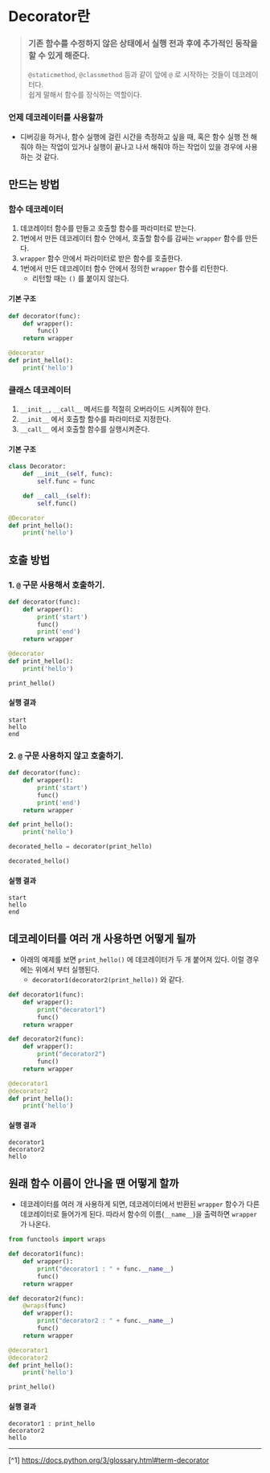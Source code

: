 # Decorator란
> ### 기존 함수를 수정하지 않은 상태에서 실행 전과 후에 추가적인 동작을 할 수 있게 해준다.
> `@staticmethod`, `@classmethod` 등과 같이 앞에 `@` 로 시작하는 것들이 데코레이터다.<br>
> 쉽게 말해서 함수를 장식하는 역할이다.

### 언제 데코레이터를 사용할까
- 디버깅을 하거나, 함수 실행에 걸린 시간을 측정하고 싶을 때, 혹은 함수 실행 전 해줘야 하는 작업이 있거나 실행이 끝나고 나서 해줘야 하는 작업이 있을 경우에 사용하는 것 같다.

## 만드는 방법
### 함수 데코레이터
1. 데코레이터 함수를 만들고 호출할 함수를 파라미터로 받는다.
2. 1번에서 만든 데코레이터 함수 안에서, 호출할 함수를 감싸는 `wrapper` 함수를 만든다.
3. `wrapper` 함수 안에서 파라미터로 받은 함수를 호출한다.
4. 1번에서 만든 데코레이터 함수 안에서 정의한 `wrapper` 함수를 리턴한다.
    - 리턴할 때는 `()` 를 붙이지 않는다.

#### 기본 구조
```python
def decorator(func):
    def wrapper():
        func()
    return wrapper

@decorator
def print_hello():
    print('hello')
```

### 클래스 데코레이터
1. `__init__`, `__call__` 메서드를 적절히 오버라이드 시켜줘야 한다.
2. `__init__` 에서 호출할 함수를 파라미터로 지정한다.
3. `__call__` 에서 호출할 함수를 실행시켜준다.

#### 기본 구조
```python
class Decorator:
    def __init__(self, func):
        self.func = func

    def __call__(self):
        self.func()

@Decorator
def print_hello():
    print('hello')
```

## 호출 방법
### 1. `@` 구문 사용해서 호출하기.
```python
def decorator(func):
    def wrapper():
        print('start')
        func()
        print('end')
    return wrapper

@decorator
def print_hello():
    print('hello')

print_hello()
```

#### 실행 결과
```
start
hello
end
```

### 2. `@` 구문 사용하지 않고 호출하기.
```python
def decorator(func):
    def wrapper():
        print('start')
        func()
        print('end')
    return wrapper

def print_hello():
    print('hello') 

decorated_hello = decorator(print_hello)

decorated_hello()
```

#### 실행 결과
```
start
hello
end
```

## 데코레이터를 여러 개 사용하면 어떻게 될까
- 아래의 예제를 보면 `print_hello()` 에 데코레이터가 두 개 붙어져 있다. 이럴 경우에는 위에서 부터 실행된다.
    - `decorator1(decorator2(print_hello))` 와 같다.
```python
def decorator1(func):
    def wrapper():
        print("decorator1")
        func()
    return wrapper

def decorator2(func):
    def wrapper():
        print("decorator2")
        func()
    return wrapper

@decorator1
@decorator2
def print_hello():
    print('hello')
```

#### 실행 결과
```
decorator1
decorator2
hello
```

## 원래 함수 이름이 안나올 땐 어떻게 할까
- 데코레이터를 여러 개 사용하게 되면, 데코레이터에서 반환된 `wrapper` 함수가 다른 데코레이터로 들어가게 된다. 따라서 함수의 이름(`__name__`)을 출력하면 `wrapper` 가 나온다.

```python
from functools import wraps

def decorator1(func):
    def wrapper():
        print("decorator1 : " + func.__name__)
        func()
    return wrapper

def decorator2(func):
    @wraps(func)
    def wrapper():
        print("decorator2 : " + func.__name__)
        func()
    return wrapper

@decorator1
@decorator2
def print_hello():
    print('hello')

print_hello()
```

#### 실행 결과
```
decorator1 : print_hello
decorator2
hello
```

---

[^1] https://docs.python.org/3/glossary.html#term-decorator
